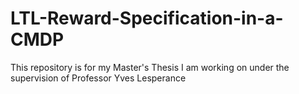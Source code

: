 # LTL-Reward-Specification-in-a-CMDP
This repository is for my Master's Thesis I am working on under the supervision of Professor Yves Lesperance
